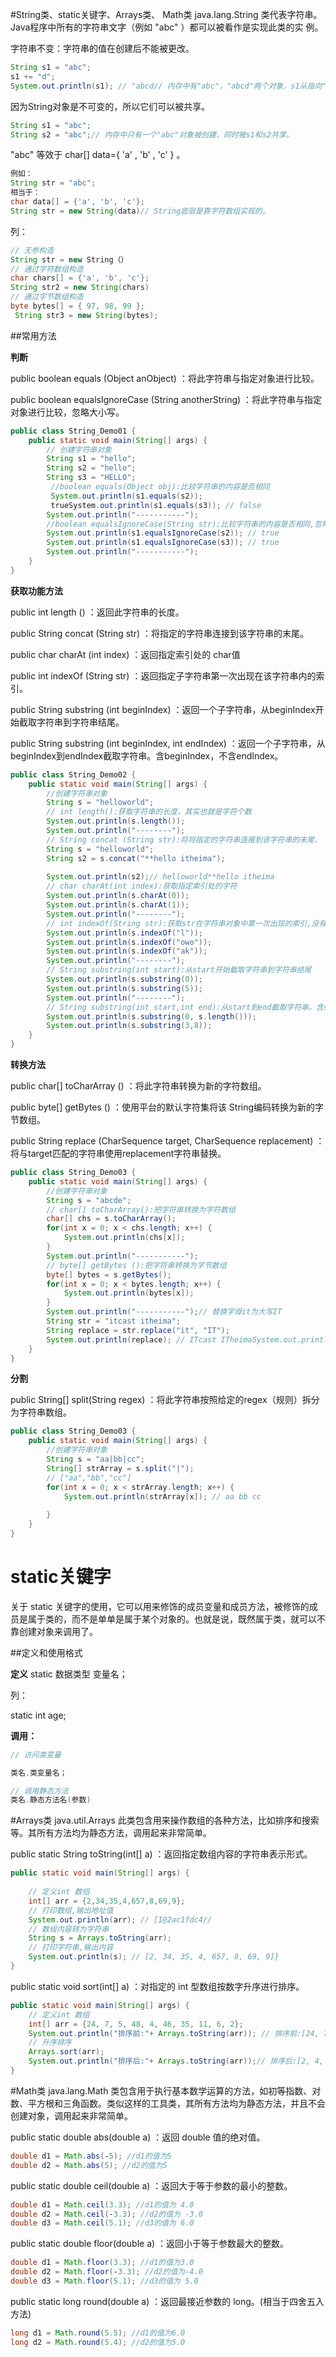 #String类、static关键字、Arrays类、 Math类
java.lang.String 类代表字符串。Java程序中所有的字符串文字（例如 "abc" ）都可以被看作是实现此类的实 例。

 字符串不变：字符串的值在创建后不能被更改。
```java
String s1 = "abc";
s1 += "d";
System.out.println(s1); // "abcd// 内存中有"abc"，"abcd"两个对象，s1从指向"abc"，改变指向，指向了"abcd"
```
 因为String对象是不可变的，所以它们可以被共享。
```java
String s1 = "abc";
String s2 = "abc";// 内存中只有一个"abc"对象被创建，同时被s1和s2共享。
```

"abc" 等效于 char[] data={ 'a' , 'b' , 'c' } 。

```java
例如：
String str = "abc";
相当于：
char data[] = {'a', 'b', 'c'};
String str = new String(data)// String底层是靠字符数组实现的。
```
列：
```java
// 无参构造
String str = new String（）
// 通过字符数组构造
char chars[] = {'a', 'b', 'c'};
String str2 = new String(chars)
// 通过字节数组构造
byte bytes[] = { 97, 98, 99 };
 String str3 = new String(bytes);
```

##常用方法

**判断**

public boolean equals (Object anObject) ：将此字符串与指定对象进行比较。

public boolean equalsIgnoreCase (String anotherString) ：将此字符串与指定对象进行比较，忽略大小写。


```java
public class String_Demo01 {
    public static void main(String[] args) {
        // 创建字符串对象
        String s1 = "hello";
        String s2 = "hello";
        String s3 = "HELLO";
         //boolean equals(Object obj):比较字符串的内容是否相同
         System.out.println(s1.equals(s2)); 
         trueSystem.out.println(s1.equals(s3)); // false
        System.out.println("‐‐‐‐‐‐‐‐‐‐‐");
        //boolean equalsIgnoreCase(String str):比较字符串的内容是否相同,忽略大小写
        System.out.println(s1.equalsIgnoreCase(s2)); // true
        System.out.println(s1.equalsIgnoreCase(s3)); // true
        System.out.println("‐‐‐‐‐‐‐‐‐‐‐");
    }
}
```

**获取功能方法**

public int length () ：返回此字符串的长度。

public String concat (String str) ：将指定的字符串连接到该字符串的末尾。

public char charAt (int index) ：返回指定索引处的 char值

public int indexOf (String str) ：返回指定子字符串第一次出现在该字符串内的索引。

public String substring (int beginIndex) ：返回一个子字符串，从beginIndex开始截取字符串到字符串结尾。

public String substring (int beginIndex, int endIndex) ：返回一个子字符串，从beginIndex到endIndex截取字符串。含beginIndex，不含endIndex。


```java
public class String_Demo02 {
    public static void main(String[] args) {
        //创建字符串对象
        String s = "helloworld";
        // int length():获取字符串的长度，其实也就是字符个数
        System.out.println(s.length());
        System.out.println("‐‐‐‐‐‐‐‐");
        // String concat (String str):将将指定的字符串连接到该字符串的末尾.
        String s = "helloworld";
        String s2 = s.concat("**hello itheima");
        
        System.out.println(s2);// helloworld**hello itheima
        // char charAt(int index):获取指定索引处的字符
        System.out.println(s.charAt(0));
        System.out.println(s.charAt(1));
        System.out.println("‐‐‐‐‐‐‐‐");
        // int indexOf(String str):获取str在字符串对象中第一次出现的索引,没有返回‐1
        System.out.println(s.indexOf("l"));
        System.out.println(s.indexOf("owo"));
        System.out.println(s.indexOf("ak"));
        System.out.println("‐‐‐‐‐‐‐‐");
        // String substring(int start):从start开始截取字符串到字符串结尾
        System.out.println(s.substring(0));
        System.out.println(s.substring(5));
        System.out.println("‐‐‐‐‐‐‐‐");
        // String substring(int start,int end):从start到end截取字符串。含start，不含end。
        System.out.println(s.substring(0, s.length()));
        System.out.println(s.substring(3,8));
    }
}
```

**转换方法**

public char[] toCharArray () ：将此字符串转换为新的字符数组。

public byte[] getBytes () ：使用平台的默认字符集将该 String编码转换为新的字节数组。

public String replace (CharSequence target, CharSequence replacement) ：将与target匹配的字符串使用replacement字符串替换。

```java
public class String_Demo03 {
    public static void main(String[] args) {
        //创建字符串对象
        String s = "abcde";
        // char[] toCharArray():把字符串转换为字符数组
        char[] chs = s.toCharArray();
        for(int x = 0; x < chs.length; x++) {
            System.out.println(chs[x]);
        }
        System.out.println("‐‐‐‐‐‐‐‐‐‐‐");
        // byte[] getBytes ():把字符串转换为字节数组
        byte[] bytes = s.getBytes();
        for(int x = 0; x < bytes.length; x++) {
            System.out.println(bytes[x]);
        }
        System.out.println("‐‐‐‐‐‐‐‐‐‐‐");// 替换字母it为大写IT
        String str = "itcast itheima";
        String replace = str.replace("it", "IT");
        System.out.println(replace); // ITcast ITheimaSystem.out.println("‐‐‐‐‐‐‐‐‐‐‐")
    }
}
```

**分割**

public String[] split(String regex) ：将此字符串按照给定的regex（规则）拆分为字符串数组。

```java
public class String_Demo03 {
    public static void main(String[] args) {
        //创建字符串对象
        String s = "aa|bb|cc";
        String[] strArray = s.split("|"); 
        // ["aa","bb","cc"]
        for(int x = 0; x < strArray.length; x++) {
            System.out.println(strArray[x]); // aa bb cc
          
        }
    }
}
```

# static关键字
关于 static 关键字的使用，它可以用来修饰的成员变量和成员方法，被修饰的成员是属于类的，而不是单单是属于某个对象的。也就是说，既然属于类，就可以不靠创建对象来调用了。

##定义和使用格式

**定义**
static 数据类型 变量名；

列：

static int age;

**调用：**
```java
// 访问类变量

类名.类变量名；

// 调用静态方法
类名.静态方法名(参数)
```

#Arrays类
java.util.Arrays 此类包含用来操作数组的各种方法，比如排序和搜索等。其所有方法均为静态方法，调用起来非常简单。

public static String toString(int[] a) ：返回指定数组内容的字符串表示形式。

```java
public static void main(String[] args) {
    
    // 定义int 数组
    int[] arr = {2,34,35,4,657,8,69,9};
    // 打印数组,输出地址值
    System.out.println(arr); // [I@2ac1fdc4// 
    // 数组内容转为字符串
    String s = Arrays.toString(arr);
    // 打印字符串,输出内容
    System.out.println(s); // [2, 34, 35, 4, 657, 8, 69, 9]}
}
```
public static void sort(int[] a) ：对指定的 int 型数组按数字升序进行排序。
```java
public static void main(String[] args) {
    // 定义int 数组
    int[] arr = {24, 7, 5, 48, 4, 46, 35, 11, 6, 2};
    System.out.println("排序前:"+ Arrays.toString(arr)); // 排序前:[24, 7, 5, 48, 4, 46, 35, 11, 6,2]
    // 升序排序
    Arrays.sort(arr);
    System.out.println("排序后:"+ Arrays.toString(arr));// 排序后:[2, 4, 5, 6, 7, 11, 24, 35, 46,48]}
}
```

#Math类
java.lang.Math 类包含用于执行基本数学运算的方法，如初等指数、对数、平方根和三角函数。类似这样的工具类，其所有方法均为静态方法，并且不会创建对象，调用起来非常简单。

public static double abs(double a) ：返回 double 值的绝对值。
```java
double d1 = Math.abs(‐5); //d1的值为5
double d2 = Math.abs(5); //d2的值为5
```
public static double ceil(double a) ：返回大于等于参数的最小的整数。

```java
double d1 = Math.ceil(3.3); //d1的值为 4.0
double d2 = Math.ceil(‐3.3); //d2的值为 ‐3.0
double d3 = Math.ceil(5.1); //d3的值为 6.0
```
public static double floor(double a) ：返回小于等于参数最大的整数。

```java
double d1 = Math.floor(3.3); //d1的值为3.0
double d2 = Math.floor(‐3.3); //d2的值为‐4.0
double d3 = Math.floor(5.1); //d3的值为 5.0
```
public static long round(double a) ：返回最接近参数的 long。(相当于四舍五入方法)

```java
long d1 = Math.round(5.5); //d1的值为6.0
long d2 = Math.round(5.4); //d2的值为5.0
```























